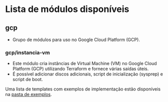 # Lista de módulos disponíveis

## gcp
- Grupo de módulos para uso no Google Cloud Platform (GCP).

### gcp/instancia-vm
- Este módulo cria instâncias de Virtual Machine (VM) no Google Cloud Platform (GCP) utilizando Terraform e fornece várias saídas úteis.
- É possível adicionar discos adicionais, script de inicialização (sysprep) e script de boot.

Uma lista de templates com exemplos de implementação estão disponíveis na [pasta de exemplos](https://github.com/EscolaDevOps/terraform-modules/tree/main/exemplos).
